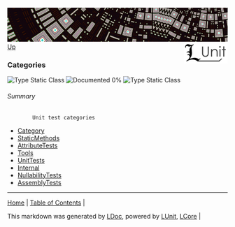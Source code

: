 ![](../Content/LUnit-banner-small.png "")
[<img align="right" src="../Content/LUnit-logo-small.png">](../../README.md)
[Up](../LUnit.md)
### Categories
![Type Static Class](http://b.repl.ca/v1/Type-Static%20Class-lightgrey.png "") ![Documented 0%](http://b.repl.ca/v1/Documented-0%25-red.png "")
![Type Static Class](http://b.repl.ca/v1/Type-Static%20Class-lightgrey.png "")
###### Summary

            Unit test categories
            
 - [Category](Categories_Category.md)
 - [StaticMethods](Categories_StaticMethods.md)
 - [AttributeTests](Categories_AttributeTests.md)
 - [Tools](Categories_Tools.md)
 - [UnitTests](Categories_UnitTests.md)
 - [Internal](Categories_Internal.md)
 - [NullabilityTests](Categories_NullabilityTests.md)
 - [AssemblyTests](Categories_AssemblyTests.md)
---

[Home](../../README.md) | [Table of Contents](../../TableOfContents.md) | 


This markdown was generated by [LDoc](https://github.com/CodeSingularity/LDoc), powered by [LUnit](https://github.com/CodeSingularity/LUnit), [LCore](https://github.com/CodeSingularity/LCore) | 

